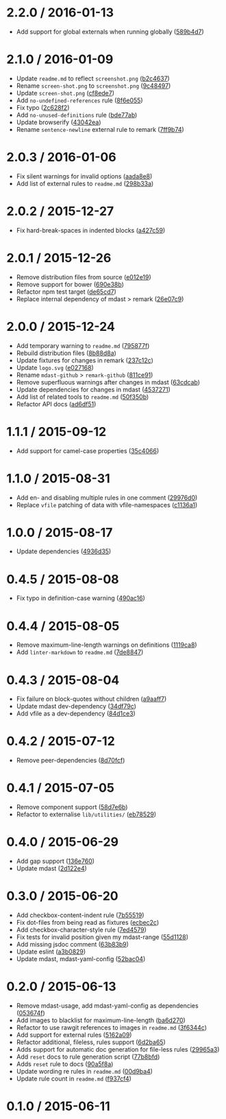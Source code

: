 <!--remark setext-->

<!--lint disable no-multiple-toplevel-headings -->

2.2.0 / 2016-01-13
==================

*   Add support for global externals when running globally ([589b4d7](https://github.com/wooorm/remark-lint/commit/589b4d7))

2.1.0 / 2016-01-09
==================

*   Update `readme.md` to reflect `screenshot.png` ([b2c4637](https://github.com/wooorm/remark-lint/commit/b2c4637))
*   Rename `screen-shot.png` to `screenshot.png` ([9c48497](https://github.com/wooorm/remark-lint/commit/9c48497))
*   Update `screen-shot.png` ([cf8ede7](https://github.com/wooorm/remark-lint/commit/cf8ede7))
*   Add `no-undefined-references` rule ([8f6e055](https://github.com/wooorm/remark-lint/commit/8f6e055))
*   Fix typo ([2c628f2](https://github.com/wooorm/remark-lint/commit/2c628f2))
*   Add `no-unused-definitions` rule ([bde77ab](https://github.com/wooorm/remark-lint/commit/bde77ab))
*   Update browserify ([43042ea](https://github.com/wooorm/remark-lint/commit/43042ea))
*   Rename `sentence-newline` external rule to remark ([7ff9b74](https://github.com/wooorm/remark-lint/commit/7ff9b74))

2.0.3 / 2016-01-06
==================

*   Fix silent warnings for invalid options ([aada8e8](https://github.com/wooorm/remark-lint/commit/aada8e8))
*   Add list of external rules to `readme.md` ([298b33a](https://github.com/wooorm/remark-lint/commit/298b33a))

2.0.2 / 2015-12-27
==================

*   Fix hard-break-spaces in indented blocks ([a427c59](https://github.com/wooorm/remark-lint/commit/a427c59))

2.0.1 / 2015-12-26
==================

*   Remove distribution files from source ([e012e19](https://github.com/wooorm/remark-lint/commit/e012e19))
*   Remove support for bower ([690e38b](https://github.com/wooorm/remark-lint/commit/690e38b))
*   Refactor npm test target ([de65cd7](https://github.com/wooorm/remark-lint/commit/de65cd7))
*   Replace internal dependency of mdast > remark ([26e07c9](https://github.com/wooorm/remark-lint/commit/26e07c9))

2.0.0 / 2015-12-24
==================

*   Add temporary warning to `readme.md` ([795877f](https://github.com/wooorm/remark-lint/commit/795877f))
*   Rebuild distribution files ([8b88d8a](https://github.com/wooorm/remark-lint/commit/8b88d8a))
*   Update fixtures for changes in remark ([237c12c](https://github.com/wooorm/remark-lint/commit/237c12c))
*   Update `logo.svg` ([e027168](https://github.com/wooorm/remark-lint/commit/e027168))
*   Rename `mdast-github` > `remark-github` ([811ce91](https://github.com/wooorm/remark-lint/commit/811ce91))
*   Remove superfluous warnings after changes in mdast ([63cdcab](https://github.com/wooorm/remark-lint/commit/63cdcab))
*   Update dependencies for changes in mdast ([4537271](https://github.com/wooorm/remark-lint/commit/4537271))
*   Add list of related tools to `readme.md` ([50f350b](https://github.com/wooorm/remark-lint/commit/50f350b))
*   Refactor API docs ([ad6df51](https://github.com/wooorm/remark-lint/commit/ad6df51))

1.1.1 / 2015-09-12
==================

*   Add support for camel-case properties ([35c4066](https://github.com/wooorm/remark-lint/commit/35c4066))

1.1.0 / 2015-08-31
==================

*   Add en- and disabling multiple rules in one comment ([29976d0](https://github.com/wooorm/remark-lint/commit/29976d0))
*   Replace `vfile` patching of data with vfile-namespaces ([c1136a1](https://github.com/wooorm/remark-lint/commit/c1136a1))

1.0.0 / 2015-08-17
==================

*   Update dependencies ([4936d35](https://github.com/wooorm/remark-lint/commit/4936d35))

0.4.5 / 2015-08-08
==================

*   Fix typo in definition-case warning ([490ac16](https://github.com/wooorm/remark-lint/commit/490ac16))

0.4.4 / 2015-08-05
==================

*   Remove maximum-line-length warnings on definitions ([1119ca8](https://github.com/wooorm/remark-lint/commit/1119ca8))
*   Add `linter-markdown` to `readme.md` ([7de8847](https://github.com/wooorm/remark-lint/commit/7de8847))

0.4.3 / 2015-08-04
==================

*   Fix failure on block-quotes without children ([a9aaff7](https://github.com/wooorm/remark-lint/commit/a9aaff7))
*   Update mdast dev-dependency ([34df79c](https://github.com/wooorm/remark-lint/commit/34df79c))
*   Add vfile as a dev-dependency ([84d1ce3](https://github.com/wooorm/remark-lint/commit/84d1ce3))

0.4.2 / 2015-07-12
==================

*   Remove peer-dependencies ([8d70fcf](https://github.com/wooorm/remark-lint/commit/8d70fcf))

0.4.1 / 2015-07-05
==================

*   Remove component support ([58d7e6b](https://github.com/wooorm/remark-lint/commit/58d7e6b))
*   Refactor to externalise `lib/utilities/` ([eb78529](https://github.com/wooorm/remark-lint/commit/eb78529))

0.4.0 / 2015-06-29
==================

*   Add gap support ([136e760](https://github.com/wooorm/remark-lint/commit/136e760))
*   Update mdast ([2d122e4](https://github.com/wooorm/remark-lint/commit/2d122e4))

0.3.0 / 2015-06-20
==================

*   Add checkbox-content-indent rule ([7b55519](https://github.com/wooorm/remark-lint/commit/7b55519))
*   Fix dot-files from being read as fixtures ([ecbec2c](https://github.com/wooorm/remark-lint/commit/ecbec2c))
*   Add checkbox-character-style rule ([7ed4579](https://github.com/wooorm/remark-lint/commit/7ed4579))
*   Fix tests for invalid position given my mdast-range ([55d1128](https://github.com/wooorm/remark-lint/commit/55d1128))
*   Add missing jsdoc comment ([63b83b9](https://github.com/wooorm/remark-lint/commit/63b83b9))
*   Update eslint ([a3b0829](https://github.com/wooorm/remark-lint/commit/a3b0829))
*   Update mdast, mdast-yaml-config ([52bac04](https://github.com/wooorm/remark-lint/commit/52bac04))

0.2.0 / 2015-06-13
==================

*   Remove mdast-usage, add mdast-yaml-config as dependencies ([053674f](https://github.com/wooorm/remark-lint/commit/053674f))
*   Add images to blacklist for maximum-line-length ([ba6d270](https://github.com/wooorm/remark-lint/commit/ba6d270))
*   Refactor to use rawgit references to images in `readme.md` ([3f6344c](https://github.com/wooorm/remark-lint/commit/3f6344c))
*   Add support for external rules ([5162a09](https://github.com/wooorm/remark-lint/commit/5162a09))
*   Refactor additional, fileless, rules support ([6d2ba65](https://github.com/wooorm/remark-lint/commit/6d2ba65))
*   Adds support for automatic doc generation for file-less rules ([29965a3](https://github.com/wooorm/remark-lint/commit/29965a3))
*   Add `reset` docs to rule generation script ([77b8bfd](https://github.com/wooorm/remark-lint/commit/77b8bfd))
*   Adds `reset` rule to docs ([90a5f8a](https://github.com/wooorm/remark-lint/commit/90a5f8a))
*   Update wording re rules in `readme.md` ([00d9ba4](https://github.com/wooorm/remark-lint/commit/00d9ba4))
*   Update rule count in `readme.md` ([f937cf4](https://github.com/wooorm/remark-lint/commit/f937cf4))

0.1.0 / 2015-06-11
==================
